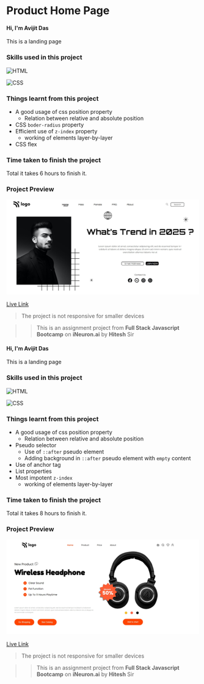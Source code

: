 # Product Home Page

#### Hi, I'm Avijit Das

This is a landing page

### Skills used in this project

 ![HTML](https://img.shields.io/badge/HTML5-E34F26?style=for-the-badge&logo=html5&logoColor=white)
 
 ![CSS](https://img.shields.io/badge/CSS3-1572B6?style=for-the-badge&logo=css3&logoColor=white)
 
 ### Things learnt from this project
 - A good usage of css position property
     - Relation between relative and absolute position
 - CSS `boder-radius` property
- Efficient use of `z-index` property
     - working of elements layer-by-layer
- CSS flex
     
### Time taken to finish the project

Total it takes 6 hours to finish it.

### Project Preview

![](https://raw.githubusercontent.com/Avijit826/html-css-portfolio/main/Images/projects/project1.png)

[Live Link](https://avifrproject01.netlify.app)

> The project is not responsive for smaller devices

>> This is an assignment project from **Full Stack Javascript Bootcamp** on **iNeuron.ai** by **Hitesh** Sir

#### Hi, I'm Avijit Das

This is a landing page

### Skills used in this project

 ![HTML](https://img.shields.io/badge/HTML5-E34F26?style=for-the-badge&logo=html5&logoColor=white)
 
 ![CSS](https://img.shields.io/badge/CSS3-1572B6?style=for-the-badge&logo=css3&logoColor=white)
 
 ### Things learnt from this project
 - A good usage of css position property
     - Relation between relative and absolute position
 - Pseudo selector
     - Use of `::after` pseudo element
     - Adding background in  `::after` pseudo element with `empty` content
- Use of anchor tag
- List properties
- Most impotent `z-index`
     - working of elements layer-by-layer
     
### Time taken to finish the project

Total it takes 8 hours to finish it.

### Project Preview

![](https://raw.githubusercontent.com/Avijit826/html-css-portfolio/main/Images/projects/project7.png)

[Live Link](https://avifrproject07.netlify.app)

> The project is not responsive for smaller devices

>> This is an assignment project from **Full Stack Javascript Bootcamp** on **iNeuron.ai** by **Hitesh** Sir
